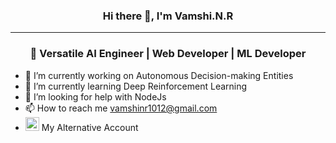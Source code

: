 ### <p align="center"> Hi there 👋, I'm Vamshi.N.R <p>
------
### <p align="center"> 🚀 Versatile AI Engineer | Web Developer | ML Developer  <p> 


- 🔭 I’m currently working on Autonomous Decision-making Entities
- 🌱 I’m currently learning Deep Reinforcement Learning
- 🤔 I’m looking for help with NodeJs
- 📫 How to reach me vamshinr1012@gmail.com
- <img src='https://camo.githubusercontent.com/6859b81bad9211632c09ba0ba5aff3ce23d87f38bd199a05cfdd67b70d8ef58e/68747470733a2f2f6564656e742e6769746875622e696f2f537570657254696e7949636f6e732f696d616765732f7376672f6769746875622e737667' width='22'> My Alternative Account <p href='https://github.com/nrvamshi' nrvamshi></p>


<!--
**Vamshinr1012/Vamshinr1012** is a ✨ _special_ ✨ repository because its `README.md` (this file) appears on your GitHub profile.

Here are some ideas to get you started:
- 👯 I’m looking to collaborate on 
- 
- 💬 Ask me about ...
 
- 😄 Pronouns: ...
- ⚡ Fun fact: ...
-->
  
